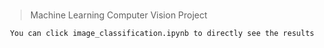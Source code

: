 #

> Machine Learning Computer Vision Project

```
 You can click image_classification.ipynb to directly see the results
```

#